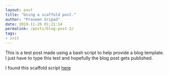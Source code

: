 ```yaml
---
layout: post
title: "Using a scaffold post."
author: "Praveen Sripad"
date: 2019-11-26 01:21:14
permalink: /posts/blog-post-2/
tags:
- init
---
```


This is a test post made using a bash script to help provide a blog template. I just have to type this text and hopefully the blog post gets published.

I found this scaffold script [here](https://www.marcusoft.net/2014/12/my-post-scaffolder-for-jekyll.html)
